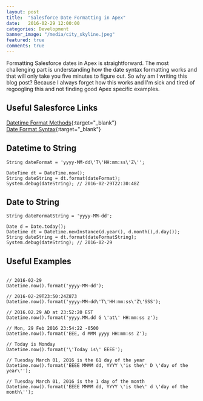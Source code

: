 ```yaml
---
layout: post
title:  "Salesforce Date Formatting in Apex"
date:   2016-02-29 12:00:00
categories: Development
banner_image: "/media/city_skyline.jpeg"
featured: true
comments: true
---
```


Formatting Salesforce dates in Apex is straightforward. The most challenging part is understanding how the date syntax formatting works and that will only take you five minutes to figure out. So why am I writing this blog post? Because I always forget how this works and I'm sick and tired of regoogling this and not finding good Apex specific examples.

<!--more-->

## Useful Salesforce Links

[Datetime Format Methods](https://developer.salesforce.com/docs/atlas.en-us.200.0.apexcode.meta/apexcode/apex_methods_system_datetime.htm#apex_System_Datetime_format){:target="_blank"}  
[Date Format Syntax](http://docs.oracle.com/javase/7/docs/api/java/text/SimpleDateFormat.html){:target="_blank"}

## Datetime to String 

<pre><code class="java">String dateFormat = 'yyyy-MM-dd\'T\'HH:mm:ss\'Z\'';

DateTime dt = DateTime.now();
String dateString = dt.format(dateFormat);
System.debug(dateString); // 2016-02-29T22:30:48Z
</code></pre>

## Date to String 

<pre><code class="java">String dateFormatString = 'yyyy-MM-dd';

Date d = Date.today();
Datetime dt = Datetime.newInstance(d.year(), d.month(),d.day());
String dateString = dt.format(dateFormatString);
System.debug(dateString); // 2016-02-29
</code></pre>


## Useful Examples

<pre><code class="java">
// 2016-02-29
Datetime.now().format('yyyy-MM-dd');

// 2016-02-29T23:50:24Z873
Datetime.now().format('yyyy-MM-dd\'T\'HH:mm:ss\'Z\'SSS');

// 2016.02.29 AD at 23:52:20 EST
Datetime.now().format('yyyy.MM.dd G \'at\' HH:mm:ss z');

// Mon, 29 Feb 2016 23:54:22 -0500
Datetime.now().format('EEE, d MMM yyyy HH:mm:ss Z');

// Today is Monday
Datetime.now().format('\'Today is\' EEEE');

// Tuesday March 01, 2016 is the 61 day of the year
Datetime.now().format('EEEE MMMM dd, YYYY \'is the\' D \'day of the year\'');

// Tuesday March 01, 2016 is the 1 day of the month
Datetime.now().format('EEEE MMMM dd, YYYY \'is the\' d \'day of the month\'');

</code></pre>
